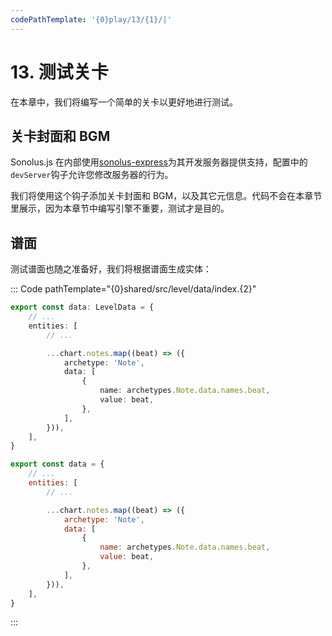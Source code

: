 ```yaml
---
codePathTemplate: '{0}play/13/{1}/|'
---
```


# 13. 测试关卡

在本章中，我们将编写一个简单的关卡以更好地进行测试。

## 关卡封面和 BGM

Sonolus.js 在内部使用[sonolus-express](https://github.com/Sonolus/sonolus-express)为其开发服务器提供支持，配置中的`devServer`钩子允许您修改服务器的行为。

我们将使用这个钩子添加关卡封面和 BGM，以及其它元信息。代码不会在本章节里展示，因为本章节中编写引擎不重要，测试才是目的。

## 谱面

测试谱面也随之准备好，我们将根据谱面生成实体：

::: Code pathTemplate="{0}shared/src/level/data/index.{2}"

```ts
export const data: LevelData = {
    // ...
    entities: [
        // ...

        ...chart.notes.map((beat) => ({
            archetype: 'Note',
            data: [
                {
                    name: archetypes.Note.data.names.beat,
                    value: beat,
                },
            ],
        })),
    ],
}
```

```js
export const data = {
    // ...
    entities: [
        // ...

        ...chart.notes.map((beat) => ({
            archetype: 'Note',
            data: [
                {
                    name: archetypes.Note.data.names.beat,
                    value: beat,
                },
            ],
        })),
    ],
}
```

:::
